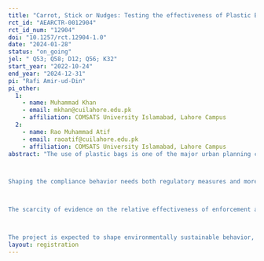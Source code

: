 ```yaml
---
title: "Carrot, Stick or Nudges: Testing the effectiveness of Plastic Bag Compliance Behavior in Islamabad, Pakistan"
rct_id: "AEARCTR-0012904"
rct_id_num: "12904"
doi: "10.1257/rct.12904-1.0"
date: "2024-01-28"
status: "on_going"
jel: " Q53; Q58; D12; Q56; K32"
start_year: "2022-10-24"
end_year: "2024-12-31"
pi: "Rafi Amir-ud-Din"
pi_other:
  1:
    - name: Muhammad Khan
    - email: mkhan@cuilahore.edu.pk
    - affiliation: COMSATS University Islamabad, Lahore Campus
  2:
    - name: Rao Muhammad Atif
    - email: raoatif@cuilahore.edu.pk
    - affiliation: COMSATS University Islamabad, Lahore Campus
abstract: "The use of plastic bags is one of the major urban planning challenges in Pakistan. Despite the ban in few locations in Pakistan, the consumption of single-use plastic bags is still widespread. Existing evidence suggests that monitoring and enforcement generate deterrence effects, but there are limits to such deterrence, and deterrence itself cannot fully explain all patterns of compliance behavior. Further research is needed to identify additional tools to ensure compliance with environmental regulations. 

Shaping the compliance behavior needs both regulatory measures and more innovative information-dissemination-based approaches. One such approach is nudging --- a promising new policy tool, which is relatively less costly, less aggressive, and more effective. The literal meaning of nudging is to coax or gently encourage someone to do something. Nudge interventions can be very effective in an environment of weak enforcement of laws (as is generally the case in Pakistan), which explains why many governments have turned to nudge policy to influence people’s behavior. However, little is known about how to nudge environmental behavior, specifically, how to influence plastic bag consumption behavior in the retail markets in Pakistan. 

The scarcity of evidence on the relative effectiveness of enforcement and nudge approaches requires an analysis of the relative effectiveness of the enforcement measures and environmental nudges in generating plastic bag compliance behavior in Pakistan. To ensure that our proposed research is aligned with the best environmental practices and has maximum policy impact, we shall partner with the Environmental Protection Agency (EPA-PAK), Sustainable Development Policy Institute (SDPI), and World-Wide Fund for Nature (WWF). We shall measure the effectiveness of a series of policy interventions (regulations and nudges) on the compliance behavior of retailers in Islamabad, Pakistan. The investigation will also focus on the longitudinal aspect of the interventions. We shall analyze how long the impact of enforcement and environmental nudges lasts. We expect our experiment to reveal the extent to which sanctions and nudges affect compliance behavior. The study results will provide guidelines to the regulators to improve plastic bag users’ compliance behavior. Generating evidence regarding the effect of creating a norm in an environment of weak enforcement will be the most important contribution of this study. 

The project is expected to shape environmentally sustainable behavior, facilitate the implementation of public policies, and suggest an optimal degree of enforcement and nudging to achieve required compliance behavior. The mix of academic and policy-related expertise of the research team is expected to make the proposed study technically rigorous and relevant to national needs. The project also addresses relevant considerations, especially related to sectoral collaborations and methodological ones and suggests a methodology that should yield policy relevant information. It will also help generalize the finding in other areas of Pakistan. For instance, involving the Environmental Protection Agency, SDPI, and international stakeholders such as WWF in the current project will ensure that the project’s objectives align with the national environmental policies and are informed by best practices in the developed world."
layout: registration
---
```


